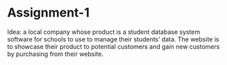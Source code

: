 # Assignment-1
Idea: a local company whose product is a student database system software for schools to use to manage their students’ data. The website is to showcase their product to potential customers and gain new customers by purchasing from their website.
